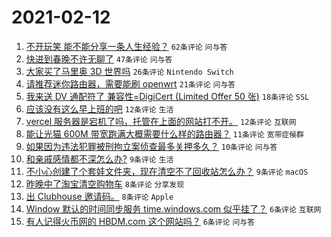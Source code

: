 # 2021-02-12

1. [不开玩笑 能不能分享一条人生经验？](https://www.v2ex.com/t/753038) `62条评论` `问与答`
1. [快进到春晚不许无聊了](https://www.v2ex.com/t/753020) `47条评论` `问与答`
1. [大家买了马里奥 3D 世界吗](https://www.v2ex.com/t/753010) `26条评论` `Nintendo Switch`
1. [请推荐迷你路由器，需要能刷 openwrt](https://www.v2ex.com/t/753015) `21条评论` `问与答`
1. [我来送 DV 通配符了 兼容性=DigiCert (Limited Offer 50 张)](https://www.v2ex.com/t/753028) `18条评论` `SSL`
1. [应该没有这么早上班的吧](https://www.v2ex.com/t/753014) `12条评论` `生活`
1. [vercel 服务器是宕机了吗，托管在上面的网站打不开。](https://www.v2ex.com/t/753009) `12条评论` `互联网`
1. [能让光猫 600M 带宽跑满大概需要什么样的路由器？](https://www.v2ex.com/t/753030) `11条评论` `宽带症候群`
1. [如果因为违法犯罪被刑拘立案侦查最多关押多久？](https://www.v2ex.com/t/753008) `10条评论` `问与答`
1. [和亲戚感情都不深怎么办?](https://www.v2ex.com/t/753040) `9条评论` `生活`
1. [不小心创建了个套娃文件夹，现在清空不了回收站怎么办？](https://www.v2ex.com/t/753021) `9条评论` `macOS`
1. [昨晚中了淘宝清空购物车](https://www.v2ex.com/t/753055) `8条评论` `分享发现`
1. [出 Clubhouse 邀请码。](https://www.v2ex.com/t/753016) `8条评论` `Apple`
1. [Window 默认的时间同步服务 time.windows.com 似乎挂了？](https://www.v2ex.com/t/753041) `6条评论` `互联网`
1. [有人记得火币网的 HBDM.com 这个网站吗？](https://www.v2ex.com/t/753011) `6条评论` `问与答`
